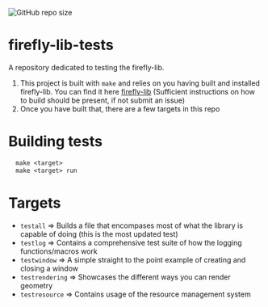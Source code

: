 ![GitHub repo size](https://img.shields.io/github/repo-size/rfmineguy/firefly-lib-tests)

# firefly-lib-tests
A repository dedicated to testing the firefly-lib.

1. This project is built with `make` and relies on you having built and installed firefly-lib. You can find it here [firefly-lib](https://github.com/rfmineguy/firefly-lib) (Sufficient instructions on how to build should be present, if not submit an issue) <br>
2. Once you have built that, there are a few targets in this repo<br>
# Building tests
```makefile
  make <target>
  make <target> run
```
# Targets
* `testall` => Builds a file that encompases most of what the library is capable of doing (this is the most updated test)
* `testlog` => Contains a comprehensive test suite of how the logging functions/macros work
* `testwindow` => A simple straight to the point example of creating and closing a window
* `testrendering` => Showcases the different ways you can render geometry
* `testresource` => Contains usage of the resource management system
